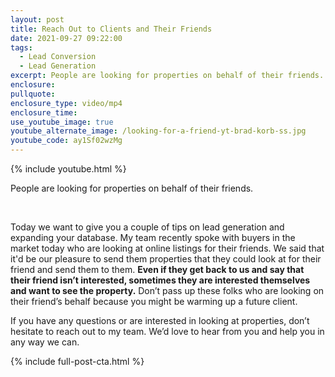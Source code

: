 ```yaml
---
layout: post
title: Reach Out to Clients and Their Friends
date: 2021-09-27 09:22:00
tags:
  - Lead Conversion
  - Lead Generation
excerpt: People are looking for properties on behalf of their friends.
enclosure:
pullquote:
enclosure_type: video/mp4
enclosure_time:
use_youtube_image: true
youtube_alternate_image: /looking-for-a-friend-yt-brad-korb-ss.jpg
youtube_code: ay1Sf02wzMg
---
```

{% include youtube.html %}

People are looking for properties on behalf of their friends.

&nbsp;

Today we want to give you a couple of tips on lead generation and expanding your database. My team recently spoke with buyers in the market today who are looking at online listings for their friends. We said that it'd be our pleasure to send them properties that they could look at for their friend and send them to them. **Even if they get back to us and say that their friend isn’t interested, sometimes they are interested themselves and want to see the property.** Don’t pass up these folks who are looking on their friend’s behalf because you might be warming up a future client.

If you have any questions or are interested in looking at properties, don’t hesitate to reach out to my team. We’d love to hear from you and help you in any way we can.

{% include full-post-cta.html %}
